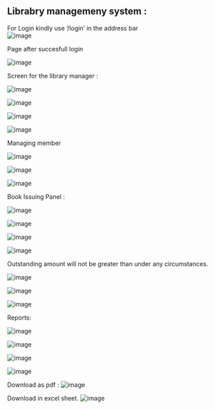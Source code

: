 Librabry managemeny system :
------------------------------------------
For Login kindly use ‘/login’ in the address bar	
 ![image](https://user-images.githubusercontent.com/61752809/121775979-2c1d6400-cba8-11eb-8646-c6526728910d.png)


Page after succesfull login
 
![image](https://user-images.githubusercontent.com/61752809/121776011-4fe0aa00-cba8-11eb-9712-6b7c6d408ed7.png)


Screen for the library manager :
 
![image](https://user-images.githubusercontent.com/61752809/121776014-55d68b00-cba8-11eb-93db-6147b7caca8e.png)

![image](https://user-images.githubusercontent.com/61752809/121776018-5a02a880-cba8-11eb-8819-0b2c2467c1be.png)


 ![image](https://user-images.githubusercontent.com/61752809/121776021-5e2ec600-cba8-11eb-848a-d8fc72f73ef5.png)


 ![image](https://user-images.githubusercontent.com/61752809/121776024-625ae380-cba8-11eb-8d6c-c539095e96d0.png)


 
Managing member
 
![image](https://user-images.githubusercontent.com/61752809/121776030-68e95b00-cba8-11eb-9ba5-948a65eb32f3.png)

![image](https://user-images.githubusercontent.com/61752809/121776035-6d157880-cba8-11eb-9203-64146cac1723.png)

![image](https://user-images.githubusercontent.com/61752809/121776042-7272c300-cba8-11eb-95f1-171a68471634.png)



Book Issuing Panel :
 
![image](https://user-images.githubusercontent.com/61752809/121776049-7b639480-cba8-11eb-9786-e65140bb024b.png)

 ![image](https://user-images.githubusercontent.com/61752809/121776059-83233900-cba8-11eb-8682-2bbaeb41d1ea.png)

![image](https://user-images.githubusercontent.com/61752809/121776063-87e7ed00-cba8-11eb-806c-c8b74750e081.png)

![image](https://user-images.githubusercontent.com/61752809/121776070-8fa79180-cba8-11eb-970a-1c3626c902f0.png)

 
Outstanding amount will not be greater than under any circumstances.

![image](https://user-images.githubusercontent.com/61752809/121776076-98986300-cba8-11eb-80f5-e0b3f00f91f0.png)

![image](https://user-images.githubusercontent.com/61752809/121776086-a352f800-cba8-11eb-860a-e2200516c6f8.png)

![image](https://user-images.githubusercontent.com/61752809/121776098-b2d24100-cba8-11eb-8b91-1486a57215f7.png)

 
Reports:

![image](https://user-images.githubusercontent.com/61752809/121776117-c54c7a80-cba8-11eb-951f-574f4cf9e476.png)

![image](https://user-images.githubusercontent.com/61752809/121776121-ca112e80-cba8-11eb-9f05-adcdf2ed0435.png)

![image](https://user-images.githubusercontent.com/61752809/121776129-d5fcf080-cba8-11eb-99a4-b2bdbac6e674.png)

![image](https://user-images.githubusercontent.com/61752809/121776136-dbf2d180-cba8-11eb-9f82-e322892b54fb.png)

Download as pdf :
![image](https://user-images.githubusercontent.com/61752809/121776144-e1e8b280-cba8-11eb-8cf2-f4a3084e69df.png)
 
Download in excel sheet.
![image](https://user-images.githubusercontent.com/61752809/121776150-e7de9380-cba8-11eb-92a4-d8d3692c3c83.png)


 

 

 






